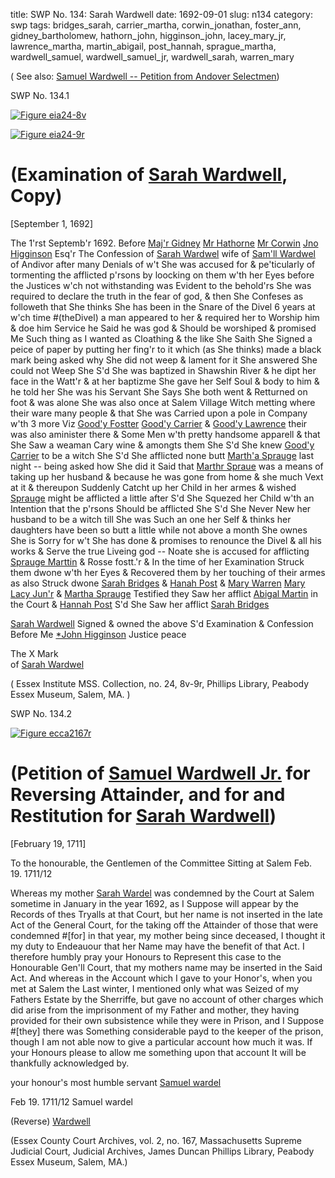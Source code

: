 title: SWP No. 134: Sarah Wardwell
date: 1692-09-01
slug: n134
category: swp
tags: bridges_sarah, carrier_martha, corwin_jonathan, foster_ann, gidney_bartholomew, hathorn_john, higginson_john, lacey_mary_jr, lawrence_martha, martin_abigail, post_hannah, sprague_martha, wardwell_samuel, wardwell_samuel_jr, wardwell_sarah, warren_mary




( See also: [Samuel Wardwell -- Petition from Andover Selectmen](/n133.html#n133.9))

<div markdown class="doc" id="n134.1">

<div class="doc_id">SWP No. 134.1</div>


<span markdown class="figure">[![Figure eia24-8v](archives/essex/eia/gifs/eia24-8v.gif)](archives/essex/eia/large/eia24-8v.jpg)</span>

<span markdown class="figure">[![Figure eia24-9r](archives/essex/eia/gifs/eia24-9r.gif)](archives/essex/eia/large/eia24-9r.jpg)</span>

# (Examination of [Sarah Wardwell](/tag/wardwell_sarah.html), Copy) 

[September 1, 1692]

The 1'rst Septemb'r 1692. 
Before [Maj'r Gidney](/tag/gidney_bartholomew.html) [Mr Hathorne](/tag/hathorn_john.html) [Mr Corwin](/tag/corwin_jonathan.html) [Jno Higginson](/tag/higginson_john.html) Esq'r The Confession of [Sarah Wardwel](/tag/wardwell_sarah.html) wife of [Sam'll Wardwel](/tag/wardwell_samuel.html) of Andivor after many Denials of w't She was accused for & pe'ticularly of tormenting the afflicted p'rsons by loocking on them w'th her Eyes before the Justices w'ch not withstanding was Evident to the behold'rs She was required to declare the truth in the fear of god, & then She Confeses as followeth that She thinks She has been in the Snare of the Divel 6 years at w'ch time #(theDivel) a man appeared to her & required her to Worship him & doe him Service he Said he was god & Should be worshiped & promised Me Such thing as I wanted as Cloathing & the like She Saith She Signed a peice of paper by putting her fing'r to it which (as She thinks) made a black mark being asked why She did not weep & lament for it She answered She could not Weep She S'd She was baptized in Shawshin River & he dipt her face in the Watt'r & at her baptizme She gave her Self Soul & body to him & he told her She was his Servant She Says She both went & Retturned on foot & was alone She was also once at Salem Village Witch metting where their ware many people & that She was Carried upon a pole in Company w'th 3 more Viz [Good'y Fostter](/tag/foster_ann.html) [Good'y Carrier](/tag/carrier_martha.html) & [Good'y Lawrence](/tag/lawrence_martha.html) their was also aminister there & Some Men w'th pretty handsome apparell & that She Saw a weaman Cary wine & amongts them She S'd She knew [Good'y Carrier](/tag/carrier_martha.html) to be a witch She S'd She afflicted none butt [Marth'a Sprauge](/tag/sprague_martha.html) last night -- being asked how She did it Said that [Marthr Spraue](/tag/sprague_martha.html) was a means of taking up her husband & because he was gone from home & she much Vext at it & thereupon Suddenly Catcht up her Child in her armes & wished [Sprauge](/tag/sprague_martha.html) might be afflicted a little after S'd She Squezed her Child w'th an Intention that the p'rsons Should be afflicted She S'd She Never New her husband to be a witch till She was Such an one her Self & thinks her daughters have been so butt a little while not above a month She ownes She is Sorry for w't She has done & promises to renounce the Divel & all his works & Serve the true Liveing god -- Noate she is accused for afflicting [Sprauge Marttin](/tag/sprague_martha.html) & Rosse fostt.'r & In the time of her Examination Struck them dwone w'th her Eyes & Recovered them by her touching of their armes as also Struck dwone [Sarah Bridges](/tag/bridges_sarah.html) & [Hanah Post](/tag/post_hannah.html) & [Mary Warren](/tag/warren_mary.html) [Mary Lacy Jun'r](/tag/lacey_mary_jr.html) & [Martha Sprauge](/tag/sprague_martha.html) Testified they Saw her afflict [Abigal Martin](/tag/martin_abigail.html) in the Court & [Hannah Post](/tag/post_hannah.html) S'd She Saw her afflict [Sarah Bridges](/tag/bridges_sarah.html)

[Sarah Wardwell](/tag/wardwell_sarah.html) Signed & owned the above S'd 
Examination & Confession 
Before Me [*John Higginson](/tag/higginson_john.html) Justice peace 

The X Mark  
    of 
[Sarah Wardwel](/tag/wardwell_sarah.html) 

( Essex Institute MSS. Collection, no. 24, 8v-9r, Phillips Library, Peabody Essex Museum, Salem, MA. )

</div>

<div markdown class="doc" id="n134.2">

<div class="doc_id">SWP No. 134.2</div>

<span markdown class="figure">[![Figure ecca2167r](archives/ecca/thumb/ecca2167r.jpg)](archives/ecca/large/ecca2167r.jpg)</span>


# (Petition of [Samuel Wardwell Jr.](/tag/wardwell_samuel_jr.html) for Reversing Attainder, and for and Restitution for [Sarah Wardwell](/tag/wardwell_sarah.html))

[February 19, 1711]

To the honourable, the Gentlemen of the Committee Sitting at Salem Feb. 19.
1711/12

Whereas my mother [Sarah Wardel](/tag/wardwell_sarah.html) was condemned by the Court at Salem sometime in
January in the year 1692, as I Suppose will appear by the Records of thes Tryalls at that
Court, but her name is not inserted in the late Act of the General Court, for the taking off
the Attainder of those that were condemned #[for] in that year, my mother being since
deceased, I thought it my duty to Endeauour that her Name may have the benefit of that
Act. I therefore humbly pray your Honours to Represent this case to the Honourable Gen'll
Court, that my mothers name may be inserted in the Said Act. And whereas in the Account
which I gave to your Honor's, when you met at Salem the Last winter, I mentioned only
what was Seized of my Fathers Estate by the Sherriffe, but gave no account of other charges
which did arise from the imprisonment of my Father and mother, they having provided for
their own subsistence while they were in Prison, and I Suppose #[they] there was Something
considerable payd to the keeper of the prison, though I am not able now to give a particular
account how much it was. If your Honours please to allow me something upon that account
It will be thankfully acknowledged by.

your honour's
most humble servant
[Samuel wardel](/tag/wardwell_samuel_jr.html)

Feb 19. 1711/12 Samuel wardel

(Reverse) [Wardwell](/tag/wardwell_samuel_jr.html)

(Essex County Court Archives, vol. 2, no. 167, Massachusetts Supreme Judicial Court, Judicial Archives, James Duncan Phillips Library, Peabody Essex Museum, Salem, MA.)
